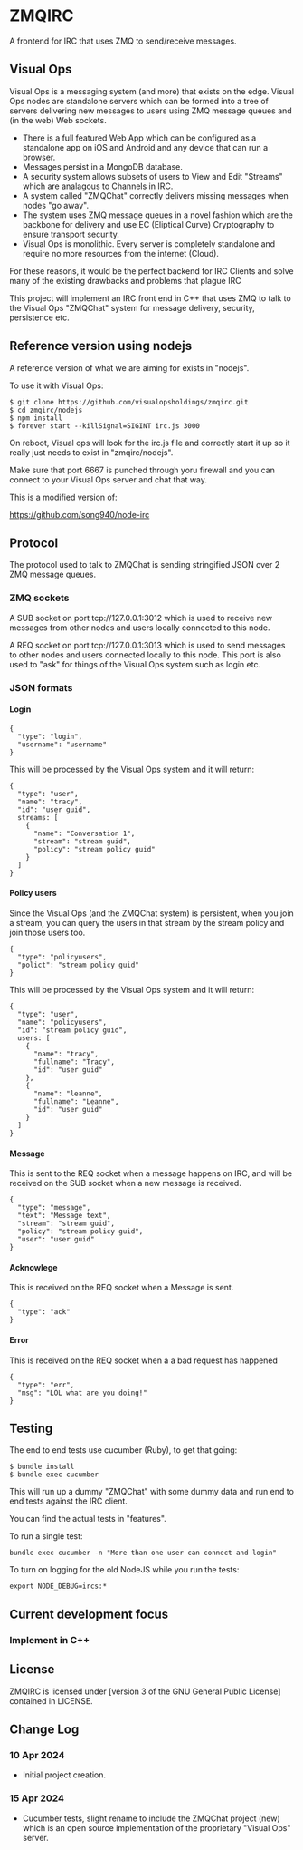 # ZMQIRC

A frontend for IRC that uses ZMQ to send/receive messages.

## Visual Ops

Visual Ops is a messaging system (and more) that exists on the edge. Visual Ops nodes are
standalone servers which can be formed into a tree of servers delivering new messages to users
using ZMQ message queues and (in the web) Web sockets.

- There is a full featured Web App which can be configured as a standalone app on iOS and Android
and any device that can run a browser.
- Messages persist in a MongoDB database.
- A security system allows subsets of users to View and Edit "Streams" which are analagous to Channels
in IRC.
- A system called "ZMQChat" correctly delivers missing messages when nodes "go away".
- The system uses ZMQ message queues in a novel fashion which are the backbone for delivery
and use EC (Eliptical Curve) Cryptography to ensure transport security.
- Visual Ops is monolithic. Every server is completely standalone and require no more resources
from the internet (Cloud).

For these reasons, it would be the perfect backend for IRC Clients and solve many of the existing drawbacks
and problems that plague IRC

This project will implement an IRC front end in C++ that uses ZMQ to talk to the Visual Ops "ZMQChat"
system for message delivery, security, persistence etc.

## Reference version using nodejs

A reference version of what we are aiming for exists in "nodejs".

To use it with Visual Ops:

```
$ git clone https://github.com/visualopsholdings/zmqirc.git
$ cd zmqirc/nodejs
$ npm install
$ forever start --killSignal=SIGINT irc.js 3000
```

On reboot, Visual ops will look for the irc.js file and correctly start it up so it really
just needs to exist in "zmqirc/nodejs".

Make sure that port 6667 is punched through yoru firewall and you can connect to your Visual Ops
server and chat that way.

This is a modified version of:

https://github.com/song940/node-irc

## Protocol

The protocol used to talk to ZMQChat is sending stringified JSON over 2 ZMQ message queues.

### ZMQ sockets

A SUB socket on port tcp://127.0.0.1:3012 which is used to receive new messages from other nodes
and users locally connected to this node.

A REQ socket on port tcp://127.0.0.1:3013 which is used to send messages to other nodes and
users connected locally to this node. This port is also used to "ask" for things of the Visual Ops
system such as login etc.

### JSON formats

#### Login

```
{ 
  "type": "login", 
  "username": "username" 
}
```

This will be processed by the Visual Ops system and it will return:

```
{ 
  "type": "user", 
  "name": "tracy",
  "id": "user guid",
  streams: [
    {
      "name": "Conversation 1",
      "stream": "stream guid",
      "policy": "stream policy guid"
    }
  ]
}
```

#### Policy users

Since the Visual Ops (and the ZMQChat system) is persistent, when you join a stream, you can query the 
users in that stream by the stream policy and join those users too.

```
{ 
  "type": "policyusers", 
  "polict": "stream policy guid" 
}
```

This will be processed by the Visual Ops system and it will return:

```
{ 
  "type": "user", 
  "name": "policyusers",
  "id": "stream policy guid",
  users: [
    {
      "name": "tracy",
      "fullname": "Tracy",
      "id": "user guid"
    },
    {
      "name": "leanne",
      "fullname": "Leanne",
      "id": "user guid"
    }
  ]
}
```

#### Message

This is sent to the REQ socket when a message happens on IRC, and will be received on the 
SUB socket when a new message is received.

```
{ 
  "type": "message", 
  "text": "Message text",
  "stream": "stream guid",
  "policy": "stream policy guid",
  "user": "user guid"
}
```

#### Acknowlege

This is received on the REQ socket when a Message is sent.

```
{ 
  "type": "ack"
}
```

#### Error

This is received on the REQ socket when a a bad request has happened

```
{ 
  "type": "err",
  "msg": "LOL what are you doing!"
}
```

## Testing

The end to end tests use cucumber (Ruby), to get that going:

```
$ bundle install
$ bundle exec cucumber
```

This will run up a dummy "ZMQChat" with some dummy data and run end to end tests
against the IRC client.

You can find the actual tests in "features".

To run a single test:

```
bundle exec cucumber -n "More than one user can connect and login"
```

To turn on logging for the old NodeJS while you run the tests:

```
export NODE_DEBUG=ircs:*
```

## Current development focus

### Implement in C++

## License

ZMQIRC is licensed under [version 3 of the GNU General Public License] contained in LICENSE.

## Change Log

### 10 Apr 2024
- Initial project creation.

### 15 Apr 2024
- Cucumber tests, slight rename to include the ZMQChat project (new) which is an open source
implementation of the proprietary "Visual Ops" server.

